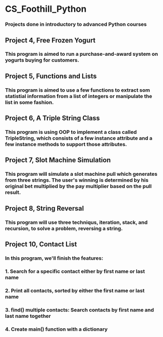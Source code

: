 # CS_Foothill_Python
### Projects done in introductory to advanced Python courses

## Project 4, Free Frozen Yogurt
### This program is aimed to run a purchase-and-award system on yogurts buying for customers.

## Project 5, Functions and Lists
### This program is aimed to use a few functions to extract som statistial information from a list of integers or manipulate the list in some fashion.

## Project 6, A Triple String Class
### This program is using OOP to implement a class called TripleString, which consists of a few instance attribute and a few instance methods to support those attributes. 

## Project 7, Slot Machine Simulation
### This program will simulate a slot machine pull which generates from three strings. The user's winning is determined by his original bet multiplied by the pay multiplier based on the pull result.

## Project 8, String Reversal
### This program will use three techniqus, iteration, stack, and recursion, to solve a problem, reversing a string.

## Project 10, Contact List
### In this program, we'll finish the features:
### 1. Search for a specific contact either by first name or last name
### 2. Print all contacts, sorted by either the first name or last name
### 3. find() multiple contacts: Search contacts by first name and last name together
### 4. Create main() function with a dictionary
